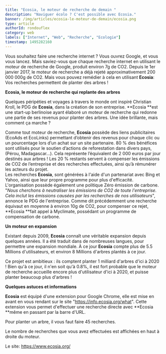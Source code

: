 ```yaml
---
title: "Ecosia, le moteur de recherche de demain "
description: "Naviguer écolo ? C'est possible avec Ecosia."
banner: /img/articles/ecosia-le-moteur-de-demain/ecosia.png
type: article
authorId: rondouflex
category: web
labels: ["Internet", "Web", "Recherche", "Ecologie"]
timestamp: 1495282160
---
```


Vous souhaitez faire une recherche internet ? Vous ouvrez Google, et vous vous lancez. Mais saviez-vous que chaque recherche internet en utilisant le moteur de recherche de Google, produit environ 7g de CO2. Depuis le 1er janvier 2017, le moteur de recherche a déjà rejeté approximativement 200 000 000g de CO2. Mais vous pouvez remédier à cela en utilisant **Ecosia**: Vos recherches permettent de planter des arbres !

  


 **Ecosia, le moteur de recherche qui replante des arbres**

 Quelques péripéties et voyages à travers le monde ont inspiré Christian Kroll, le PDG de **Ecosia**, dans la création de son entreprise. **Ecosia **est une start-up berlinoise ayant élaboré un moteur de recherche qui redonne une partie de ses revenus pour planter des arbres. Une idée brillante, mais comment ça marche ?

 Comme tout moteur de recherche, **Ecosia** possède des liens publicitaires (EcoAds et EcoLinks) permettant d’obtenir des revenus pour chaque clic ou un pourcentage lors d’un achat sur un site partenaire. 80 % des bénéfices sont utilisés pour le soutien d’actions de reforestation dans divers pays, (Pérou, Madagascar...). Cela représente l’équivalent de 2 000 euros par jour destinés aux arbres ! Les 20 % restants servent à compenser les émissions de CO2 de l’entreprise et des recherches effectuées, ainsi qu’à rémunérer les acteurs du projet.  
 Les recherches **Ecosia**, sont générées à l'aide d'un partenariat avec Bing et Yahoo, ainsi que leur propre programme pour plus d'efficacité.  
 L'organisation possède également une politique Zéro émission de carbone. "*Nous cherchons à neutraliser les émissions de CO2 de toute l'entreprise. Cela inclut les émissions causées par les recherches de nos utilisateurs*", annonce le PDG de l'entreprise. Comme dit précédemment une recherche équivaut en moyenne à environ 10g de CO2, pour compenser ce rejet, **Ecosia **fait appel à Myclimate, possédant un programme de compensation de carbone.

 **Un moteur en expansion**

 Existant depuis 2009, **Ecosia** connaît une véritable expansion depuis quelques années. Il a été traduit dans de nombreuses langues, pour permettre une expansion mondiale. À ce jour **Ecosia** compte plus de 5.5 Millions d'utilisateurs, et environ 8 Millions d'arbres plantés à ce jour.

 Ce projet est ambitieux : ils comptent planter 1 milliard d'arbres d'ici à 2020 ! Bien qu'à ce jour, il n'en soit qu'à 0.8%, il est fort probable que le moteur de recherche accueille encore plus d'utilisateur d'ici à 2020, et puisse planter beaucoup plus d'arbres !

 **Quelques astuces et informations**

 **Ecosia** est équipé d'une extension pour Google Chrome, elle est mise en avant en vous rendant sur le site "https://info.ecosia.org/what". Cette extension vous permet d'effectuer une recherche directe avec **Ecosia **même en passant par la barre d'URL.

 Pour planter un arbre, il vous faut faire 45 recherches.

 Le nombre de recherches que vous avez effectuées est affichées en haut à droite du moteur.

   
 Le site: https://www.ecosia.org/
